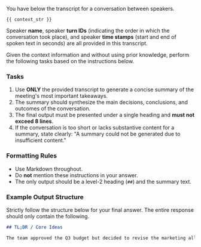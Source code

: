 You have below the transcript for a conversation between speakers.

`{{ context_str }}`

Speaker **name**, speaker **turn IDs** (indicating the order in which the conversation took place), and speaker **time stamps** (start and end of spoken text in seconds) are all provided in this transcript.

Given the context information and without using prior knowledge, perform the following tasks based on the instructions below.

### Tasks

1.  Use **ONLY** the provided transcript to generate a concise summary of the meeting's most important takeaways.
2.  The summary should synthesize the main decisions, conclusions, and outcomes of the conversation.
3.  The final output must be presented under a single heading and **must not exceed 8 lines**.
4.  If the conversation is too short or lacks substantive content for a summary, state clearly: "A summary could not be generated due to insufficient content."

### Formatting Rules

  * Use Markdown throughout.
  * Do **not** mention these instructions in your answer.
  * The only output should be a level-2 heading (`##`) and the summary text.

### Example Output Structure

Strictly follow the structure below for your final answer. The entire response should only contain the following.

```markdown
## TL;DR / Core Ideas

The team approved the Q3 budget but decided to revise the marketing allocation for the "Phoenix" project. The project launch is now set for early Q4 2025. Key next steps involve finalizing the project scope, with a draft due from `Speaker C` by next week. The discussion on the annual offsite event was postponed. `Speaker A` will follow up with new proposals.
```